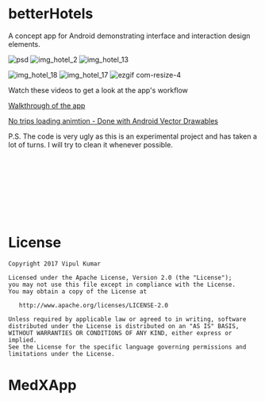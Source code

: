 # betterHotels
A concept app for Android demonstrating interface and interaction design elements.


![psd](https://cloud.githubusercontent.com/assets/6247940/21677140/c0bd6890-d35e-11e6-9506-d859479b7522.gif)
![img_hotel_2](https://cloud.githubusercontent.com/assets/6247940/21677147/cb1ad0a2-d35e-11e6-8fc2-93f90003fd00.png)
![img_hotel_13](https://cloud.githubusercontent.com/assets/6247940/21677153/d4d768b2-d35e-11e6-8326-ab4614cb9367.png)

![img_hotel_18](https://cloud.githubusercontent.com/assets/6247940/21677162/dead87f4-d35e-11e6-891f-76d9ef1e24a9.png)
![img_hotel_17](https://cloud.githubusercontent.com/assets/6247940/21677157/d8688fa6-d35e-11e6-82a9-987b08f58b58.png)
![ezgif com-resize-4](https://cloud.githubusercontent.com/assets/6247940/23210258/cb981870-f922-11e6-91a9-29181b66f7ac.gif)

Watch these videos to get a look at the app's workflow


[Walkthrough of the app](https://www.youtube.com/watch?v=JNqtYFbdpwI)


[No trips loading animtion - Done with Android Vector Drawables](https://www.youtube.com/watch?v=JER7z1oDdHs)


P.S. The code is very ugly as this is an experimental project and has taken a lot of turns. I will try to clean it whenever possible.








</br>
</br>
</br>
</br>
</br>
</br>
</br>


# **License**
```
Copyright 2017 Vipul Kumar

Licensed under the Apache License, Version 2.0 (the "License");
you may not use this file except in compliance with the License.
You may obtain a copy of the License at

   http://www.apache.org/licenses/LICENSE-2.0

Unless required by applicable law or agreed to in writing, software
distributed under the License is distributed on an "AS IS" BASIS,
WITHOUT WARRANTIES OR CONDITIONS OF ANY KIND, either express or implied.
See the License for the specific language governing permissions and
limitations under the License.
```





# MedXApp
